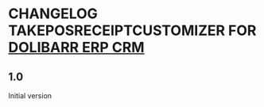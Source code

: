 # CHANGELOG TAKEPOSRECEIPTCUSTOMIZER FOR [DOLIBARR ERP CRM](https://www.dolibarr.org)

## 1.0

Initial version
